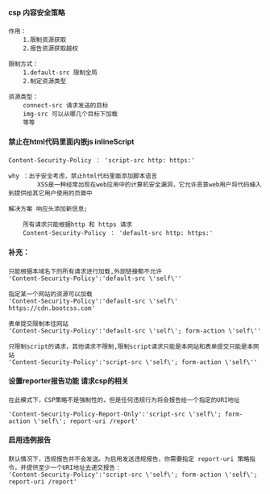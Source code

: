 #### csp 内容安全策略

    作用：
        1.限制资源获取
        2.报告资源获取越权
    
    限制方式：
        1.default-src 限制全局
        2.制定资源类型

    资源类型：
        connect-src 请求发送的目标
        img-src 可以从哪几个目标下加载
        等等
    
#### 禁止在html代码里面内嵌js inlineScript

    Content-Security-Policy ： 'script-src http: https:'

    why ：出于安全考虑，禁止html代码里面添加脚本语言
            XSS是一种经常出现在web应用中的计算机安全漏洞，它允许恶意web用户将代码植入到提供给其它用户使用的页面中

    解决方案 响应头添加新信息;
        
        所有请求只能根据http 和 https 请求
        Content-Security-Policy ： 'default-src http: https:'

####  补充：

    只能根据本域名下的所有请求进行加载,外部链接都不允许
    'Content-Security-Policy':'default-src \'self\''

    指定某一个网站的资源可以加载
    'Content-Security-Policy':'default-src \'self\' https://cdn.bootcss.com'

    表单提交限制本往网站
    'Content-Security-Policy':'default-src \'self\'; form-action \'self\''

    只限制script的请求，其他请求不限制,限制script请求只能是本网站和表单提交只能是本网站
    'Content-Security-Policy':'script-src \'self\'; form-action \'self\''

####  设置reporter报告功能 请求csp的相关

    在此模式下，CSP策略不是强制性的，但是任何违规行为将会报告给一个指定的URI地址

    'Content-Security-Policy-Report-Only':'script-src \'self\'; form-action \'self\'; report-uri /report'

#### 启用违例报告

    默认情况下，违规报告并不会发送。为启用发送违规报告，你需要指定 report-uri 策略指令，并提供至少一个URI地址去递交报告：
    'Content-Security-Policy':'script-src \'self\'; form-action \'self\'; report-uri /report'